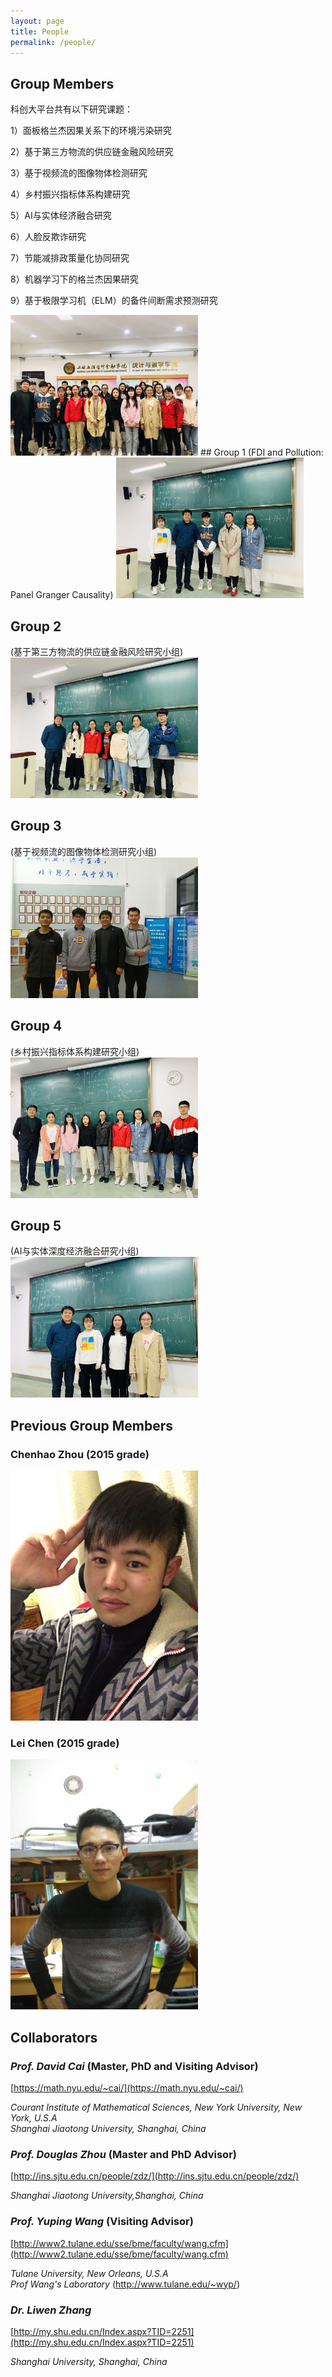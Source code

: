 ```yaml
---
layout: page
title: People
permalink: /people/
---
```


## Group Members
科创大平台共有以下研究课题：

1）面板格兰杰因果关系下的环境污染研究

2）基于第三方物流的供应链金融风险研究

3）基于视频流的图像物体检测研究

4）乡村振兴指标体系构建研究

5）AI与实体经济融合研究

6）人脸反欺诈研究

7）节能减排政策量化协同研究

8）机器学习下的格兰杰因果研究

9）基于极限学习机（ELM）的备件间断需求预测研究

<img style="max-width:300px" src="/assets/people/hezhao.jpg" />
## Group 1 
(FDI and Pollution: Panel Granger Causality)
<img style="max-width:300px" src="/assets/people/kouzifeng.jpg" />

## Group 2 
(基于第三方物流的供应链金融风险研究小组)
<img style="max-width:300px" src="/assets/people/luyinda.jpg" />

## Group 3 
(基于视频流的图像物体检测研究小组)
<img style="max-width:300px" src="/assets/people/hukailang.jpg" />

## Group 4
(乡村振兴指标体系构建研究小组)
<img style="max-width:300px" src="/assets/people/fengyanan.jpg" />

## Group 5 
(AI与实体深度经济融合研究小组)
<img style="max-width:300px" src="/assets/people/yuanjie.jpg" />

## Previous Group Members
### **Chenhao Zhou** (2015 grade)

<img style="max-width:300px" src="/assets/people/chenhao-zhou.jpg" />

### **Lei Chen** (2015 grade)

<img style="max-width:300px" src="/assets/people/lei-chen.jpg" />


## Collaborators

### *Prof. David Cai* (Master, PhD and Visiting Advisor)  
[https://math.nyu.edu/~cai/](https://math.nyu.edu/~cai/)

*Courant Institute of Mathematical Sciences, New York University, New York, U.S.A*  
*Shanghai Jiaotong University, Shanghai, China*

### *Prof. Douglas Zhou* (Master and PhD Advisor)  
[http://ins.sjtu.edu.cn/people/zdz/](http://ins.sjtu.edu.cn/people/zdz/)  

*Shanghai Jiaotong University,Shanghai, China* 

### *Prof. Yuping Wang* (Visiting Advisor)  
[http://www2.tulane.edu/sse/bme/faculty/wang.cfm](http://www2.tulane.edu/sse/bme/faculty/wang.cfm)  

*Tulane University, New Orleans, U.S.A*  
*Prof Wang's Laboratory* (http://www.tulane.edu/~wyp/)

### *Dr. Liwen Zhang*  
[http://my.shu.edu.cn/Index.aspx?TID=2251](http://my.shu.edu.cn/Index.aspx?TID=2251)  

*Shanghai University, Shanghai, China*


